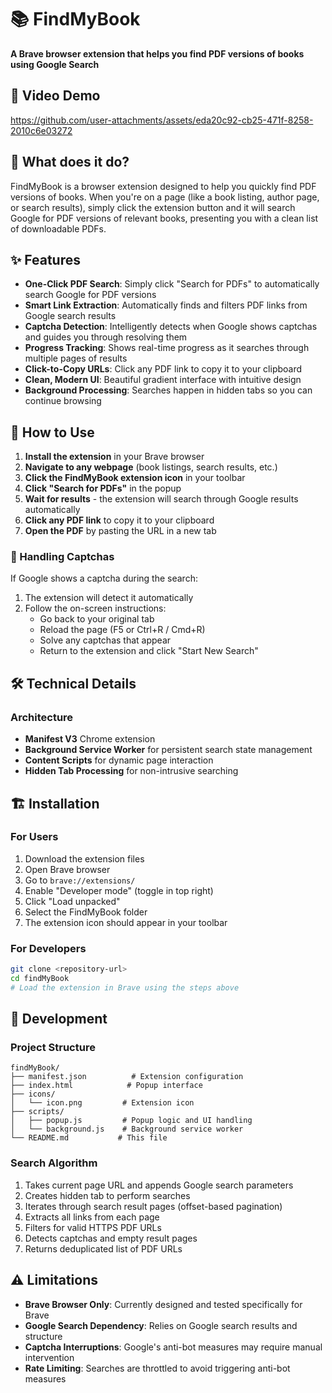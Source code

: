 # 📚 FindMyBook

**A Brave browser extension that helps you find PDF versions of books using Google Search**

## 🎥 Video Demo

https://github.com/user-attachments/assets/eda20c92-cb25-471f-8258-2010c6e03272



## 🎯 What does it do?

FindMyBook is a browser extension designed to help you quickly find PDF versions of books. When you're on a page (like a book listing, author page, or search results), simply click the extension button and it will search Google for PDF versions of relevant books, presenting you with a clean list of downloadable PDFs.

## ✨ Features

- **One-Click PDF Search**: Simply click "Search for PDFs" to automatically search Google for PDF versions
- **Smart Link Extraction**: Automatically finds and filters PDF links from Google search results  
- **Captcha Detection**: Intelligently detects when Google shows captchas and guides you through resolving them
- **Progress Tracking**: Shows real-time progress as it searches through multiple pages of results
- **Click-to-Copy URLs**: Click any PDF link to copy it to your clipboard
- **Clean, Modern UI**: Beautiful gradient interface with intuitive design
- **Background Processing**: Searches happen in hidden tabs so you can continue browsing

## 🚀 How to Use

1. **Install the extension** in your Brave browser
2. **Navigate to any webpage** (book listings, search results, etc.)
3. **Click the FindMyBook extension icon** in your toolbar
4. **Click "Search for PDFs"** in the popup
5. **Wait for results** - the extension will search through Google results automatically
6. **Click any PDF link** to copy it to your clipboard
7. **Open the PDF** by pasting the URL in a new tab

### 🤖 Handling Captchas

If Google shows a captcha during the search:

1. The extension will detect it automatically
2. Follow the on-screen instructions:
   - Go back to your original tab
   - Reload the page (F5 or Ctrl+R / Cmd+R)
   - Solve any captchas that appear
   - Return to the extension and click "Start New Search"

## 🛠️ Technical Details

### Architecture

- **Manifest V3** Chrome extension
- **Background Service Worker** for persistent search state management
- **Content Scripts** for dynamic page interaction
- **Hidden Tab Processing** for non-intrusive searching

## 🏗️ Installation

### For Users

1. Download the extension files
2. Open Brave browser
3. Go to `brave://extensions/`
4. Enable "Developer mode" (toggle in top right)
5. Click "Load unpacked"
6. Select the FindMyBook folder
7. The extension icon should appear in your toolbar

### For Developers

```bash
git clone <repository-url>
cd findMyBook
# Load the extension in Brave using the steps above
```

## 🔧 Development

### Project Structure

```
findMyBook/
├── manifest.json          # Extension configuration
├── index.html            # Popup interface
├── icons/
│   └── icon.png         # Extension icon
├── scripts/
│   ├── popup.js         # Popup logic and UI handling
│   └── background.js    # Background service worker
└── README.md           # This file
```

### Search Algorithm

1. Takes current page URL and appends Google search parameters
2. Creates hidden tab to perform searches
3. Iterates through search result pages (offset-based pagination)
4. Extracts all links from each page
5. Filters for valid HTTPS PDF URLs
6. Detects captchas and empty result pages
7. Returns deduplicated list of PDF URLs

## ⚠️ Limitations

- **Brave Browser Only**: Currently designed and tested specifically for Brave
- **Google Search Dependency**: Relies on Google search results and structure
- **Captcha Interruptions**: Google's anti-bot measures may require manual intervention
- **Rate Limiting**: Searches are throttled to avoid triggering anti-bot measures
